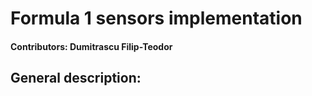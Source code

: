 # Formula 1 sensors implementation

#### Contributors: Dumitrascu Filip-Teodor

## General description:
